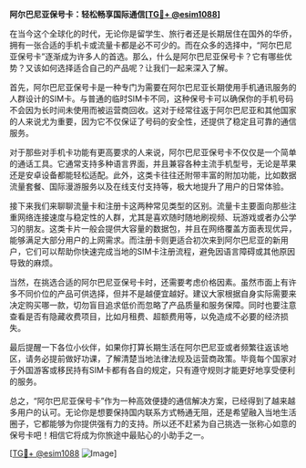 **阿尔巴尼亚保号卡：轻松畅享国际通信[[TG💪+ @esim1088](https://t.me/s/esim1088)]**

在当今这个全球化的时代，无论你是留学生、旅行者还是长期居住在国外的华侨，拥有一张合适的手机卡或流量卡都是必不可少的。而在众多的选择中，“阿尔巴尼亚保号卡”逐渐成为许多人的首选。那么，什么是阿尔巴尼亚保号卡？它有哪些优势？又该如何选择适合自己的产品呢？让我们一起来深入了解。

首先，阿尔巴尼亚保号卡是一种专门为需要在阿尔巴尼亚长期使用手机通讯服务的人群设计的SIM卡。与普通的临时SIM卡不同，这种保号卡可以确保你的手机号码不会因为长时间未使用而被运营商回收。这对于经常往返于阿尔巴尼亚和其他国家的人来说尤为重要，因为它不仅保证了号码的安全性，还提供了稳定且可靠的通信服务。

对于那些对手机卡功能有更高要求的人来说，阿尔巴尼亚保号卡不仅仅是一个简单的通话工具。它通常支持多种语言界面，并且兼容各种主流手机型号，无论是苹果还是安卓设备都能轻松适配。此外，这类卡往往还附带丰富的附加功能，比如数据流量套餐、国际漫游服务以及在线支付支持等，极大地提升了用户的日常体验。

接下来我们来聊聊流量卡和注册卡这两种常见类型的区别。流量卡主要面向那些注重网络连接速度与稳定性的人群，尤其是喜欢随时随地刷视频、玩游戏或者办公学习的朋友。这类卡片一般会提供大容量的数据包，并且在网络覆盖方面表现优异，能够满足大部分用户的上网需求。而注册卡则更适合初次来到阿尔巴尼亚的新用户，它们可以帮助你快速完成当地的SIM卡注册流程，避免因语言障碍或其他原因导致的麻烦。

当然，在挑选合适的阿尔巴尼亚保号卡时，还需要考虑价格因素。虽然市面上有许多不同价位的产品可供选择，但并不是越便宜越好。建议大家根据自身实际需要来决定购买哪一款，切勿盲目追求低价而忽略了产品质量和服务保障。同时也要注意查看是否有隐藏收费项目，比如月租费、超额费用等，以免造成不必要的经济损失。

最后提醒一下各位小伙伴，如果你打算长期生活在阿尔巴尼亚或者频繁往返该地区，请务必提前做好功课，了解清楚当地法律法规及运营商政策。毕竟每个国家对于外国游客或移民持有SIM卡都有各自的规定，只有遵守规则才能更好地享受便利的服务。

总之，“阿尔巴尼亚保号卡”作为一种高效便捷的通信解决方案，已经得到了越来越多用户的认可。无论你是想要保持国内联系方式畅通无阻，还是希望融入当地生活圈子，它都能够为你提供强有力的支持。所以还不赶紧为自己挑选一张称心如意的保号卡吧！相信它将成为你旅途中最贴心的小助手之一。

[[TG💪+ @esim1088](https://t.me/s/esim1088) ![Image](https://i.postimg.cc/4NQfJmqS/Snipaste-2025-05-13-00-14-12.png)]